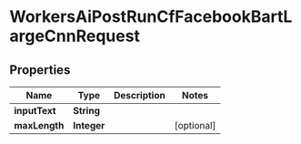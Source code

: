 

# WorkersAiPostRunCfFacebookBartLargeCnnRequest


## Properties

| Name | Type | Description | Notes |
|------------ | ------------- | ------------- | -------------|
|**inputText** | **String** |  |  |
|**maxLength** | **Integer** |  |  [optional] |



